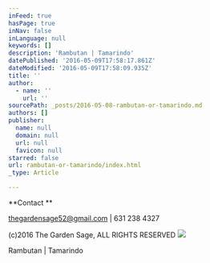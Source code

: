 ```yaml
---
inFeed: true
hasPage: true
inNav: false
inLanguage: null
keywords: []
description: 'Rambutan | Tamarindo'
datePublished: '2016-05-09T17:58:17.861Z'
dateModified: '2016-05-09T17:58:09.935Z'
title: ''
author:
  - name: ''
    url: ''
sourcePath: _posts/2016-05-08-rambutan-or-tamarindo.md
authors: []
publisher:
  name: null
  domain: null
  url: null
  favicon: null
starred: false
url: rambutan-or-tamarindo/index.html
_type: Article

---
```

**Contact **

thegardensage52@gmail.com | 631 238 4327

(c)2016 The Garden Sage, ALL RIGHTS RESERVED
![](https://the-grid-user-content.s3-us-west-2.amazonaws.com/eb8fd025-842d-4f07-a6d0-00aae5f46c15.jpg)

Rambutan | Tamarindo